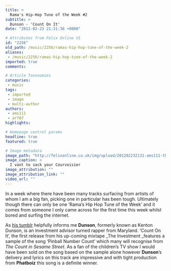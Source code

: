 ```yaml
---
title: >
  Rama's Hip-Hop Tune of the Week #2
subtitle: >
  Dunson - 'Count On It'
date: "2012-02-23 21:31:36 +0000"

# Attributes from Felix Online V1
id: "2256"
old_path: /music/2256/ramas-hip-hop-tune-of-the-week-2
aliases:
 - /music/2256/ramas-hip-hop-tune-of-the-week-2
imported: true
comments:

# Article Taxonomies
categories:
 - music
tags:
 - imported
 - image
 - multi-author
authors:
 - ams111
 - ar707
highlights:

# Homepage control params
headline: true
featured: true

# Image metadata
image_path: "http://felixonline.co.uk/img/upload/201202232131-ams111-the-count.jpg"
image_caption: >
  I vant to sack your Courvoisier
image_attribution: ""
image_attribution_link: ""
video_url: ""
---
```


In a week where there have been many tracks surfacing from artists of whom I am a big fan, picking one in particular has been tough. Ultimately though there can only be one ‘Rama’s Hip Hop Tune of the Week’ and it comes from someone I only came across for the first time this week whilst bored and surfing the internet.

As [his tumblr](http://kentondunson.tumblr.com/) helpfully informs me __Dunson__, formerly known as Kenton Dunson, is an investment advisor turned rapper from Maryland. ‘Count On It’, the first release from his up-coming mixtape _The Investment _features a sample of the song ‘Pinball Number Count’ which many will recognise from _The Count in Sesame Street_. As a fan of the children’s TV show I would have been sold on the song based on the sample alone however __Dunson__’s delivery and lyrics on this track are impressive and with tight production from __Phatboiz__ this song is a definite winner.
